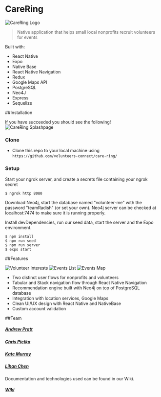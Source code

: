 # CareRing

![CareRing Logo](https://res.cloudinary.com/dssu5deur/image/upload/v1576168066/capstone/imageedit_12_2515791467_exaq4p.png)

> Native application that helps small local nonprofits recruit volunteers for events

Built with: 
- React Native
- Expo
- Native Base
- React Native Navigation
- Redux
- Google Maps API
- PostgreSQL
- Neo4J
- Express
- Sequelize

##Installation

If you have succeeded you should see the following!
![CareRing Splashpage](https://res.cloudinary.com/dssu5deur/image/upload/v1576167771/capstone/screen_shot_2019-12-12_at_10.10.25_am_azscuk.png)

### Clone

- Clone this repo to your local machine using `https://github.com/volunteers-connect/care-ring/`

### Setup

Start your ngrok server, and create a secrets file containing your ngrok secret

```shell
$ ngrok http 8080
```
Download Neo4j, start the database named "volunteer-me" with the password "teamRadish" (or set your own). 
Neo4j server can be checked at localhost:7474 to make sure it is running properly.

Install devDependencies, run our seed data, start the server and the Expo environment.

```shell
$ npm install
$ npm run seed
$ npm run server
$ expo start
```

##Features

![Volunteer Interests](https://res.cloudinary.com/dssu5deur/image/upload/v1576167770/capstone/screen_shot_2019-12-12_at_10.11.04_am_kunl33.png)
![Events List](https://res.cloudinary.com/dssu5deur/image/upload/v1576167771/capstone/screen_shot_2019-12-12_at_10.11.38_am_xuq4ax.png)
![Events Map](https://res.cloudinary.com/dssu5deur/image/upload/v1576167771/capstone/screen_shot_2019-12-12_at_10.12.00_am_j0mffp.png)

- Two distinct user flows for nonprofits and volunteers
- Tabular and Stack navigation flow through React Native Navigation
- Recommendation engine built with Neo4j on top of PostgreSQL database
- Integration with location services, Google Maps 
- Clean UI/UX design with React Native and NativeBase
- Custom account validation

##Team

##### [Andrew Pratt](https://github.com/apratt957)
##### [Chris Pietka](https://github.com/CrispyQ7)
##### [Kate Murray](https://github.com/katemm11)
##### [Lihan Chen](https://github.com/lchen90)

Documentation and technologies used can be found in our Wiki. 

##### [Wiki](https://github.com/volunteers-connect/care-ring/wiki)
